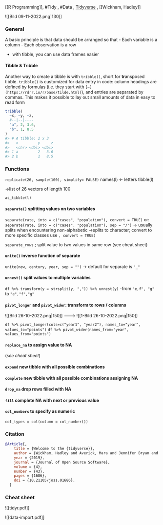 [[R Programming]], #Tidy , #Data , [Tidyverse](https://tidyr.tidyverse.org/) , [[Wickham, Hadley]]

![[Bild 09-11-2022.png|130]]

### General
A basic principle is that data should be arranged so that
    -   Each variable is a column
    -   Each observation is a row

- with tibble, you can use data frames easier

#### Tibble & Tribble
Another way to create a tibble is with `tribble()`, short for **tr**ansposed tibble. `tribble()` is customized for data entry in code: column headings are defined by formulas (i.e. they start with `[~](https://rdrr.io/r/base/tilde.html)`), and entries are separated by commas. This makes it possible to lay out small amounts of data in easy to read form

```r
tribble(
  ~x, ~y, ~z,
  #--|--|----
  "a", 2, 3.6,
  "b", 1, 8.5
)
#> # A tibble: 2 x 3
#>   x         y     z
#>   <chr> <dbl> <dbl>
#> 1 a         2   3.6
#> 2 b         1   8.5
```


### Functions

`replicate(26, sample(100), simplify= FALSE)`
names(l) <- letters
tibble(l)

->list of 26 vectors of length 100 

`as_tibble(l)`

#### `separate()` splitting values on two variables

`separate(rate, into = c("cases", "population"), convert = TRUE)` 
or: `separate(rate, into = c("cases", "population"), sep = "/")`
-> usually splits when encountering non-alphabetic 
->splits to character; convert to more specific classes use `, convert = TRUE)`

`separate_rows` ; split value to two values in same row (see cheat sheet)


#### `unite()` inverse function of separate

`unite(new, century, year, sep = "")`
-> default for separate is `"_"`



#### `unnest()` split values to multiple variables

`df %>% transform(y = strsplit(y, ",")) %>% unnest(y)`
-from `"e,f", "g"` to `"e","f","g"`



#### `pivot_longer` and `pivot_wider`: transform to rows / columns

![[Bild 26-10-2022.png|150]]       --->   ![[1-Bild 26-10-2022.png|150]]     

`df %>% pivot_longer(cols=c("year1", "year2"), names_to="year", values_to="points")`
`df %>% pivot_wider(names_from="year", values_from="points")`



#### `replace_na` to assign value to NA
(*see cheat sheet*)


#### `expand` new tibble with all possible combinations



#### `complete` new tibble with all possible combinations assigning NA 



#### `drop_na` drop rows filled with NA



#### `fill` complete NA with next or previous value


#### `col_numbers` to specify as numeric
`col_types = col(column = col_number())`


### Citation

```BibTex
@Article{,
    title = {Welcome to the {tidyverse}},
    author = {Wickham, Hadley and Averick, Mara and Jennifer Bryan and Winston Chang and Lucy D'Agostino McGowan and Romain François and Garrett Grolemund and Alex Hayes and Lionel Henry and Jim Hester and Max Kuhn and Thomas Lin Pedersen and Evan Miller and Stephan Milton Bache and Kirill Müller and Jeroen Ooms and David Robinson and Dana Paige Seidel and Vitalie Spinu and Kohske Takahashi and Davis Vaughan and Claus Wilke and Kara Woo and Hiroaki Yutani},
    year = {2019},
    journal = {Journal of Open Source Software},
    volume = {4},
    number = {43},
    pages = {1686},
    doi = {10.21105/joss.01686},
  }
```
### Cheat sheet 

![[tidyr.pdf]]

![[data-import.pdf]]